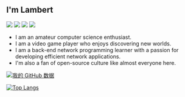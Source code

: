## I'm Lambert
![](https://img.shields.io/badge/main%20language-c%2B%2B-00599C?logo=c%2B%2B) ![](https://img.shields.io/badge/second%20language-Rust-000000?logo=rust) ![](https://img.shields.io/badge/major-network%20programming-F38020?logo=cloudflare)  ![](https://img.shields.io/badge/favorite%20OS-Arch%20linux-1793D1?logo=archlinux) 

- I am an amateur computer science enthusiast.
- I am a video game player who enjoys discovering new worlds.
- I am a back-end network programming learner with a passion for developing efficient network applications.
- I'm also a fan of open-source culture like almost everyone here.

[![我的 GitHub 数据](https://github-readme-stats.vercel.app/api?username=Lambert-Rao&show_icons=true)](https://github.com/Lambert-Rao)

[![Top Langs](https://github-readme-stats.vercel.app/api/top-langs/?username=lambert-rao&layout=compact&hide=c)](https://github.com/anuraghazra/github-readme-stats)

